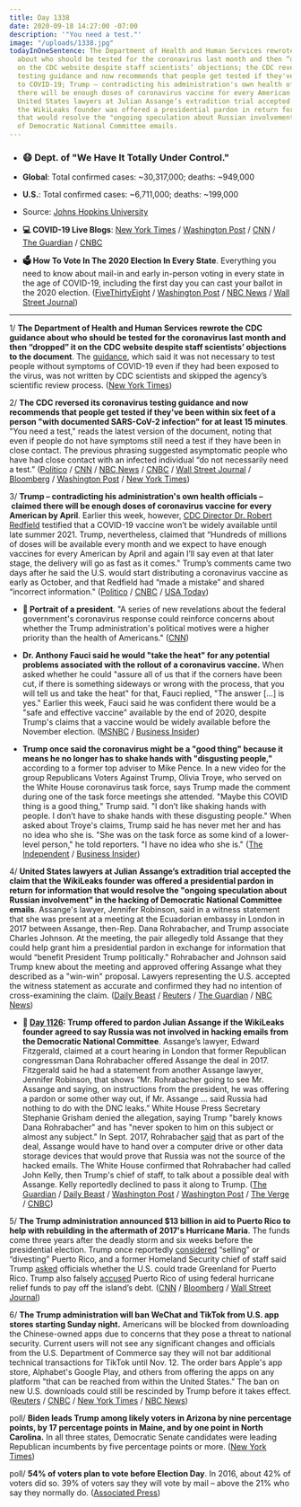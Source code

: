 ```yaml
---
title: Day 1338
date: 2020-09-18 14:27:00 -07:00
description: '"You need a test."'
image: "/uploads/1338.jpg"
todayInOneSentence: The Department of Health and Human Services rewrote the CDC guidance
  about who should be tested for the coronavirus last month and then “dropped” it
  on the CDC website despite staff scientists’ objections; the CDC reversed its coronavirus
  testing guidance and now recommends that people get tested if they've been exposed
  to COVID-19; Trump – contradicting his administration's own health officials – claimed
  there will be enough doses of coronavirus vaccine for every American by April; and
  United States lawyers at Julian Assange’s extradition trial accepted the claim that
  the WikiLeaks founder was offered a presidential pardon in return for information
  that would resolve the "ongoing speculation about Russian involvement" in the hacking
  of Democratic National Committee emails.
---
```


* ### 😷 Dept. of "We Have It Totally Under Control."

* **Global**: Total confirmed cases: \~30,317,000; deaths: \~949,000

* **U.S.**: Total confirmed cases: \~6,711,000; deaths: \~199,000

* Source: [Johns Hopkins University](https://coronavirus.jhu.edu/map.html)

* **💻 COVID-19 Live Blogs**: [New York Times](https://www.nytimes.com/2020/09/18/world/covid-coronavirus.html?action=click&module=Top%20Stories&pgtype=Homepage) / [Washington Post](https://www.washingtonpost.com/nation/2020/09/18/coronavirus-covid-live-updates-us/) / [CNN](https://www.cnn.com/world/live-news/coronavirus-pandemic-09-18-20-intl/) / [The Guardian](https://www.theguardian.com/us-news/live/2020/sep/18/donald-trump-joe-biden-minnesota-us-election-coronavirus-covid-live-updates) / [CNBC](https://www.cnbc.com/2020/09/18/coronavirus-live-updates.html)

* **🗳 How To Vote In The 2020 Election In Every State**. Everything you need to know about mail-in and early in-person voting in every state in the age of COVID-19, including the first day you can cast your ballot in the 2020 election. ([FiveThirtyEight](https://projects.fivethirtyeight.com/how-to-vote-2020/) / [Washington Post](https://www.washingtonpost.com/elections/2020/how-to-vote/) / [NBC News](https://www.nbcnews.com/specials/plan-your-vote-state-by-state-guide-voting-by-mail-early-in-person-voting-election/index.html?cid=bc_npd_nn_ms_np-1_200816) / [Wall Street Journal](https://www.wsj.com/articles/how-to-vote-by-mail-in-every-state-11597840923))

---

1/ **The Department of Health and Human Services rewrote the CDC guidance about who should be tested for the coronavirus last month and then “dropped” it on the CDC website despite staff scientists’ objections to the document**. The [guidance](https://whatthefuckjusthappenedtoday.com/2020/08/26/day-1315/#1-the-cdc-abruptly-changed-its-covid), which said it was not necessary to test people without symptoms of COVID-19 even if they had been exposed to the virus, was not written by CDC scientists and skipped the agency’s scientific review process. ([New York Times](https://www.nytimes.com/2020/09/17/health/coronavirus-testing-cdc.html))

2/ **The CDC reversed its coronavirus testing guidance and now recommends that people get tested if they've been within six feet of a person "with documented SARS-CoV-2 infection" for at least 15 minutes**. "You need a test," reads the latest version of the document, noting that even if people do not have symptoms still need a test if they have been in close contact. The previous phrasing suggested asymptomatic people who have had close contact with an infected individual “do not necessarily need a test.” ([Politico](https://www.politico.com/news/2020/09/18/cdc-reverses-course-on-testing-for-asymptomatic-people-who-had-covid-19-contact-417749) / [CNN](https://www.cnn.com/2020/09/18/health/covid-testing-guidance-update-cdc-bn/index.html) / [NBC News](https://www.nbcnews.com/health/health-news/cdc-reverses-course-testing-asymptomatic-people-covid-19-again-n1240442) / [CNBC](https://www.cnbc.com/2020/09/18/cdc-reverses-coronavirus-guidance-that-said-people-without-symptoms-may-not-need-a-test.html) / [Wall Street Journal](https://www.wsj.com/articles/cdc-reverses-controversial-guidance-on-covid-19-testing-11600452908?mod=hp_lead_pos3) / [Bloomberg](https://www.bloomberg.com/news/articles/2020-09-18/cdc-backtracks-on-controversial-virus-testing-guideline-change?srnd=premium&sref=MIBMEEoj) / [Washington Post](https://www.washingtonpost.com/nation/2020/09/18/coronavirus-covid-live-updates-us/) / [New York Times](https://www.nytimes.com/2020/09/18/world/covid-coronavirus.html#link-7adf3bad))

3/ **Trump – contradicting his administration's own health officials – claimed there will be enough doses of coronavirus vaccine for every American by April**. Earlier this week, however, [CDC Director Dr. Robert Redfield](https://whatthefuckjusthappenedtoday.com/2020/09/16/day-1336/#2-cdc-director-dr-robert-redfield-te) testified that a COVID-19 vaccine won’t be widely available until late summer 2021. Trump, nevertheless, claimed that “Hundreds of millions of doses will be available every month and we expect to have enough vaccines for every American by April and again I’ll say even at that later stage, the delivery will go as fast as it comes." Trump’s comments came two days after he said the U.S. would start distributing a coronavirus vaccine as early as October, and that Redfield had “made a mistake” and shared “incorrect information." ([Politico](https://www.politico.com/news/2020/09/18/trump-coronavirus-vaccine-april-417835) / [CNBC](https://www.cnbc.com/2020/09/18/trump-says-us-will-manufacture-enough-vaccine-doses-for-every-american-by-april.html) / [USA Today](https://www.usatoday.com/story/news/politics/elections/2020/09/18/coronavirus-trump-says-americans-have-covid-19-vaccine-april/5825486002/))

* **👑 Portrait of a president**. "A series of new revelations about the federal government's coronavirus response could reinforce concerns about whether the Trump administration's political motives were a higher priority than the health of Americans." ([CNN](https://www.cnn.com/2020/09/18/politics/donald-trump-coronavirus-usps-cdc-hhs/index.html))

* **Dr. Anthony Fauci said he would "take the heat" for any potential problems associated with the rollout of a coronavirus vaccine.** When asked whether he could "assure all of us that if the corners have been cut, if there is something sideways or wrong with the process, that you will tell us and take the heat" for that, Fauci replied, "The answer \[...\] is yes." Earlier this week, Fauci said he was confident there would be a "safe and effective vaccine" available by the end of 2020, despite Trump's claims that a vaccine would be widely available before the November election. ([MSNBC](https://www.msnbc.com/all-in/watch/dr-fauci-says-he-will-raise-flags-if-corners-are-cut-on-covid-19-vaccine-92022341693) / [Business Insider](https://www.businessinsider.com/fauci-says-will-take-responsibility-if-us-virus-vaccine-faulty-2020-9))

* **Trump once said the coronavirus might be a "good thing" because it means he no longer has to shake hands with "disgusting people,"** according to a former top adviser to Mike Pence. In a new video for the group Republicans Voters Against Trump, Olivia Troye, who served on the White House coronavirus task force, says Trump made the comment during one of the task force meetings she attended. "Maybe this COVID thing is a good thing," Trump said. "I don’t like shaking hands with people. I don’t have to shake hands with these disgusting people." When asked about Troye's claims, Trump said he has never met her and has no idea who she is. "She was on the task force as some kind of a lower-level person," he told reporters. "I have no idea who she is." ([The Independent](https://www.independent.co.uk/news/world/americas/us-politics/trump-coronavirus-good-thing-shake-hands-disgusting-people-olivia-troye-b480406.html?utm_source=reddit.com) / [Business Insider](https://www.businessinsider.com/video-aide-trump-didnt-want-to-shake-hands-disgusting-supporters-2020-9))

4/ **United States lawyers at Julian Assange’s extradition trial accepted the claim that the WikiLeaks founder was offered a presidential pardon in return for information that would resolve the "ongoing speculation about Russian involvement" in the hacking of Democratic National Committee emails**. Assange's lawyer, Jennifer Robinson, said in a witness statement that she was present at a meeting at the Ecuadorian embassy in London in 2017 between Assange, then-Rep. Dana Rohrabacher, and Trump associate Charles Johnson. At the meeting, the pair allegedly told Assange that they could help grant him a presidential pardon in exchange for information that would “benefit President Trump politically." Rohrabacher and Johnson said Trump knew about the meeting and approved offering Assange what they described as a "win-win" proposal. Lawyers representing the U.S. accepted the witness statement as accurate and confirmed they had no intention of cross-examining the claim. ([Daily Beast](https://www.thedailybeast.com/us-admits-that-putins-favorite-congressman-offered-pardon-to-assange-if-he-covered-up-russia-links?scrolla=5eb6d68b7fedc32c19ef33b4) / [Reuters](https://www.reuters.com/article/idUSKBN2691VW) / [The Guardian](https://www.theguardian.com/media/2020/sep/18/trump-offered-julian-assange-pardon-in-return-for-democrat-hacking-source-court-told) / [NBC News](https://www.nbcnews.com/news/world/assange-offered-pardon-if-he-helped-resolve-speculation-about-russian-n1240424))

* **📌 [Day 1126](https://whatthefuckjusthappenedtoday.com/2020/02/19/day-1126/#1-trump-offered-to-pardon-julian-ass): Trump offered to pardon Julian Assange if the WikiLeaks founder agreed to say Russia was not involved in hacking emails from the Democratic National Committee**. Assange’s lawyer, Edward Fitzgerald, claimed at a court hearing in London that former Republican congressman Dana Rohrabacher offered Assange the deal in 2017. Fitzgerald said he had a statement from another Assange lawyer, Jennifer Robinson, that shows “Mr. Rohrabacher going to see Mr. Assange and saying, on instructions from the president, he was offering a pardon or some other way out, if Mr. Assange … said Russia had nothing to do with the DNC leaks.” White House Press Secretary Stephanie Grisham denied the allegation, saying Trump "barely knows Dana Rohrabacher" and has "never spoken to him on this subject or almost any subject." In Sept. 2017, Rohrabacher [said](https://www.wsj.com/articles/gop-congressman-sought-trump-deal-on-wikileaks-russia-1505509918) that as part of the deal, Assange would have to hand over a computer drive or other data storage devices that would prove that Russia was not the source of the hacked emails. The White House confirmed that Rohrabacher had called John Kelly, then Trump's chief of staff, to talk about a possible deal with Assange. Kelly reportedly declined to pass it along to Trump. ([The Guardian](https://www.theguardian.com/media/2020/feb/19/donald-trump-offered-julian-assange-pardon-russia-hack-wikileaks) / [Daily Beast](https://www.thedailybeast.com/trump-offered-assange-pardon-if-he-covered-up-russian-hack-court-hears) / [Washington Post](https://www.washingtonpost.com/world/assange-lawyer-claims-congressman-offered-pardon-on-behalf-of-trump-in-exchange-for-absolving-russia-in-wikileaks-dnc-case/2020/02/19/1befc894-534e-11ea-80ce-37a8d4266c09_story.html) / [Washington Post](https://www.washingtonpost.com/politics/2020/02/19/white-house-denies-julian-assanges-pardon-claim-heres-what-we-know-about-it/) / [The Verge](https://www.theverge.com/2020/2/19/21144074/assange-trump-pardon-extradition-trial-dana-rorbacher-russia) / [CNBC](https://www.cnbc.com/2020/02/19/trump-offered-julian-assange-pardon-for-covering-up-russian-hacking.html))

5/ **The Trump administration announced $13 billion in aid to Puerto Rico to help with rebuilding in the aftermath of 2017's Hurricane Maria**. The funds come three years after the deadly storm and six weeks before the presidential election. Trump once reportedly [considered](https://whatthefuckjusthappenedtoday.com/2020/07/13/day-1271/) “selling” or “divesting” Puerto Rico, and a former Homeland Security chief of staff said Trump [asked](https://whatthefuckjusthappenedtoday.com/2020/08/20/day-1309/) officials whether the U.S. could trade Greenland for Puerto Rico. Trump also falsely [accused](https://whatthefuckjusthappenedtoday.com/2018/10/23/day-642/) Puerto Rico of using federal hurricane relief funds to pay off the island’s debt. ([CNN](https://www.cnn.com/2020/09/18/politics/trump-aid-puerto-rico/index.html) / [Bloomberg](https://www.bloomberg.com/news/articles/2020-09-18/puerto-rico-gets-13-billion-from-fema-for-power-education?sref=MIBMEEoj) / [Wall Street Journal](https://www.wsj.com/articles/trump-administration-to-announce-11-6-billion-in-aid-for-puerto-rico-11600440469?mod=politics_lead_pos2))

6/ **The Trump administration will ban WeChat and TikTok from U.S. app stores starting Sunday night.** Americans will be blocked from downloading the Chinese-owned apps due to concerns that they pose a threat to national security. Current users will not see any significant changes and officials from the U.S. Department of Commerce say they will not bar additional technical transactions for TikTok until Nov. 12. The order bars Apple's app store, Alphabet's Google Play, and others from offering the apps on any platform "that can be reached from within the United States." The ban on new U.S. downloads could still be rescinded by Trump before it takes effect. ([Reuters](https://www.reuters.com/article/us-usa-tiktok-ban-exclusive/trump-to-block-u-s-downloads-of-tiktok-wechat-on-sunday-officials-idUSKBN2691QO) / [CNBC](https://www.cnbc.com/2020/09/18/trump-to-block-us-downloads-of-tiktok-wechat-on-sunday-officials-tell-reuters.html) / [New York Times](https://www.nytimes.com/2020/09/18/business/trump-tik-tok-wechat-ban.html?action=click&module=Top%20Stories&pgtype=Homepage) / [NBC News](https://www.nbcnews.com/tech/tech-news/us-start-blocking-tiktok-wechat-downloads-sunday-rcna126))

poll/ **Biden leads Trump among likely voters in Arizona by nine percentage points, by 17 percentage points in Maine, and by one point in North Carolina.** In all three states, Democratic Senate candidates were leading Republican incumbents by five percentage points or more. ([New York Times](https://www.nytimes.com/2020/09/18/us/politics/latest-polls.html))

poll/ **54% of voters plan to vote before Election Day**. In 2016, about 42% of voters did so. 39% of voters say they will vote by mail – above the 21% who say they normally do. ([Associated Press](https://www.pbs.org/newshour/politics/majority-plan-to-vote-before-election-day-poll-finds))